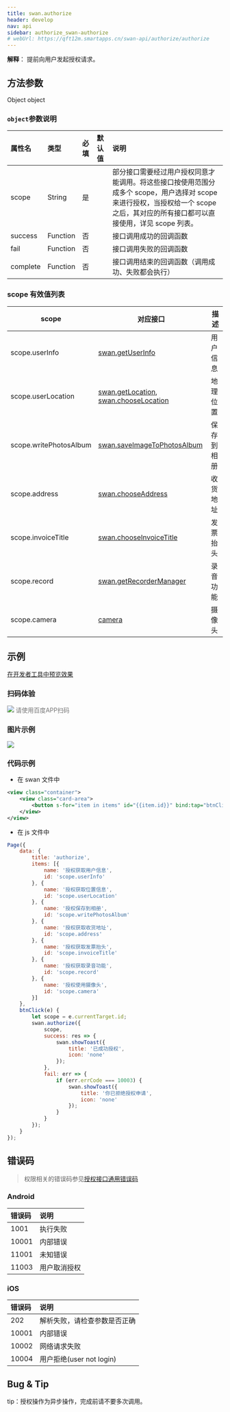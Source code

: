 ```yaml
---
title: swan.authorize
header: develop
nav: api
sidebar: authorize_swan-authorize
# webUrl: https://qft12m.smartapps.cn/swan-api/authorize/authorize
---
```

 
 

**解释**： 提前向用户发起授权请求。

 
## 方法参数 

Object object

### `object`参数说明 

|属性名 |类型  |必填 | 默认值 |说明|
|:---- |:---- |:---- |:----|:----|
|scope  | String| 是  | | 部分接口需要经过用户授权同意才能调用。将这些接口按使用范围分成多个 scope，用户选择对 scope 来进行授权，当授权给一个 scope 之后，其对应的所有接口都可以直接使用，详见 scope 列表。|
|success |Function|    否  | | 接口调用成功的回调函数|
|fail |   Function  |  否 || 接口调用失败的回调函数|
|complete  |  Function   | 否 || 接口调用结束的回调函数（调用成功、失败都会执行）|

### scope 有效值列表 

|scope|	对应接口|	描述|
|---|---|---|
|scope.userInfo|[swan.getUserInfo](https://smartprogram.baidu.com/docs/develop/api/open/userinfo_swan-getUserInfo/)|	用户信息|
|scope.userLocation|[swan.getLocation](https://smartprogram.baidu.com/docs/develop/api/location/swan-getLocation/), [swan.chooseLocation](httpssss://smartprogram.baidu.com/docs/develop/api/location/swan-chooseLocation/)|地理位置|
|scope.writePhotosAlbum	|[swan.saveImageToPhotosAlbum](https://smartprogram.baidu.com/docs/develop/api/media/image_swan-chooseImage/#swan-saveImageToPhotosAlbum/)|保存到相册|
|scope.address|	[swan.chooseAddress](https://smartprogram.baidu.com/docs/develop/api/open/chooseaddress_swan-chooseAddress/)|	收货地址|
|scope.invoiceTitle|[swan.chooseInvoiceTitle](https://smartprogram.baidu.com/docs/develop/api/open/swan-chooseInvoiceTitle/)	|发票抬头|
|scope.record|	[swan.getRecorderManager](https://smartprogram.baidu.com/docs/develop/api/media/recorder_swan-getRecorderManager/)|	录音功能|
|scope.camera|	[camera](/develop/component/media_camera/)|	摄像头|
## 示例

<a href="swanide://fragment/424a2b1d013aecc479afff71b95d0e3b1581936492541" title="在开发者工具中预览效果" target="_self">在开发者工具中预览效果</a>

### 扫码体验

<div class='scan-code-container'>
    <img src="https://b.bdstatic.com/miniapp/assets/images/doc_demo/authorize.png" class="demo-qrcode-image" />
    <font color=#777 12px>请使用百度APP扫码</font>
</div>

###  图片示例  
<div class="m-doc-custom-examples">
    <div class="m-doc-custom-examples-correct">
        <img src="https://b.bdstatic.com/miniapp/images/authorize.gif">
    </div>
    <div class="m-doc-custom-examples-correct">
        <img src=" ">
    </div>
    <div class="m-doc-custom-examples-correct">
        <img src=" ">
    </div>     
</div>

### 代码示例 

* 在 swan 文件中

```xml
<view class="container">
    <view class="card-area">
        <button s-for="item in items" id="{{item.id}}" bind:tap="btnClick" type="primary" hover-stop-propagation="true">{{item.name}}</button>
    </view>
</view>
```
* 在 js 文件中

```js
Page({
    data: {
        title: 'authorize',
        items: [{
            name: '授权获取用户信息',
            id: 'scope.userInfo'
        }, {
            name: '授权获取位置信息',
            id: 'scope.userLocation'
        }, {
            name: '授权保存到相册',
            id: 'scope.writePhotosAlbum'
        }, {
            name: '授权获取收货地址',
            id: 'scope.address'
        }, {
            name: '授权获取发票抬头',
            id: 'scope.invoiceTitle'
        }, {
            name: '授权获取录音功能',
            id: 'scope.record'
        }, {
            name: '授权使用摄像头',
            id: 'scope.camera'
        }]
    },
    btnClick(e) {
        let scope = e.currentTarget.id;
        swan.authorize({
            scope,
            success: res => {
                swan.showToast({
                    title: '已成功授权',
                    icon: 'none'
                });
            },
            fail: err => {
                if (err.errCode === 10003) {
                    swan.showToast({
                        title: '你已拒绝授权申请',
                        icon: 'none'
                    });
                }
            }
        });
    }
});
```


##  错误码

> 权限相关的错误码参见[授权接口通用错误码](https://smartprogram.baidu.com/docs/develop/api/open/authorize_list/)


###  Android

|错误码|说明|
|:--|:--|
|1001|执行失败   |
|10001|内部错误|
|11001|未知错误|
|11003|用户取消授权|

###  iOS

|错误码|说明|
|:--|:--|
|202|解析失败，请检查参数是否正确      |
|10001|内部错误   |
|10002|网络请求失败|
|10004|用户拒绝(user not login)|

## Bug & Tip 

tip：授权操作为异步操作，完成前请不要多次调用。


